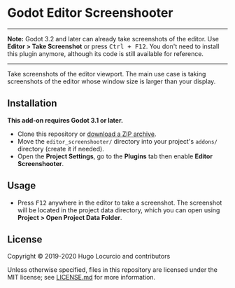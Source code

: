 # Godot Editor Screenshooter

___

**Note:** Godot 3.2 and later can already take screenshots of the editor. Use
**Editor > Take Screenshot** or press <kbd>Ctrl + F12</kbd>. You don't need to
install this plugin anymore, although its code is still available for reference.

___

Take screenshots of the editor viewport. The main use case is taking screenshots
of the editor whose window size is larger than your display.

## Installation

**This add-on requires Godot 3.1 or later.**

- Clone this repository or
  [download a ZIP archive](https://github.com/Calinou/godot-editor-screenshooter/archive/master.zip).
- Move the `editor_screenshooter/` directory into your project's `addons/`
  directory (create it if needed).
- Open the **Project Settings**, go to the **Plugins** tab then enable
  **Editor Screenshooter**.

## Usage

- Press <kbd>F12</kbd> anywhere in the editor to take a screenshot. The
  screenshot will be located in the project data directory, which you can open
  using **Project > Open Project Data Folder**.

## License

Copyright © 2019-2020 Hugo Locurcio and contributors

Unless otherwise specified, files in this repository are licensed under
the MIT license; see [LICENSE.md](LICENSE.md) for more information.
